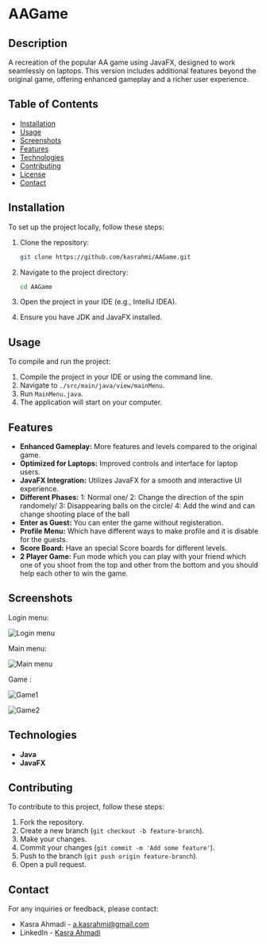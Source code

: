 # AAGame

## Description

A recreation of the popular AA game using JavaFX, designed to work seamlessly on laptops. This version includes additional features beyond the original game, offering enhanced gameplay and a richer user experience.

## Table of Contents

- [Installation](#installation)
- [Usage](#usage)
- [Screenshots](#screenshots)
- [Features](#features)
- [Technologies](#technologies)
- [Contributing](#contributing)
- [License](#license)
- [Contact](#contact)

## Installation

To set up the project locally, follow these steps:

1. Clone the repository:
    ```bash
    git clone https://github.com/kasrahmi/AAGame.git
    ```

2. Navigate to the project directory:
    ```bash
    cd AAGame
    ```

3. Open the project in your IDE (e.g., IntelliJ IDEA).

4. Ensure you have JDK and JavaFX installed.

## Usage

To compile and run the project:

1. Compile the project in your IDE or using the command line.
2. Navigate to `./src/main/java/view/mainMenu`.
3. Run `MainMenu.java`.
4. The application will start on your computer.



## Features

- **Enhanced Gameplay:** More features and levels compared to the original game.
- **Optimized for Laptops:** Improved controls and interface for laptop users.
- **JavaFX Integration:** Utilizes JavaFX for a smooth and interactive UI experience.
- **Different Phases:** 1: Normal one/ 2: Change the direction of the spin randomely/ 3: Disappearing balls on the circle/ 4: Add the wind and can change shooting place of the ball
- **Enter as Guest:** You can enter the game without registeration.
- **Profile Menu:** Which have different ways to make profile and it is disable for the guests.
- **Score Board:** Have an special Score boards for different levels.
- **2 Player Game:** Fun mode which you can play with your friend which one of you shoot from the top and other from the bottom and you should help each other to win the game.

## Screenshots

Login menu:

![Login menu](https://github.com/kasrahmi/AAGame/assets/119696431/656d6ce8-30f2-456a-b4d0-eb29a25a393d)

Main menu:

![Main menu](https://github.com/kasrahmi/AAGame/assets/119696431/9ef4f219-ef21-4b95-9588-2530ac9b783d)

Game :

![Game1](https://github.com/kasrahmi/AAGame/assets/119696431/9491b8f2-337e-4e46-a7e3-764822cb3ddd)

![Game2](https://github.com/kasrahmi/AAGame/assets/119696431/32cb9eca-914c-44ee-b1fa-ac8c988e7053)

## Technologies

- **Java**
- **JavaFX**

## Contributing

To contribute to this project, follow these steps:

1. Fork the repository.
2. Create a new branch (`git checkout -b feature-branch`).
3. Make your changes.
4. Commit your changes (`git commit -m 'Add some feature'`).
5. Push to the branch (`git push origin feature-branch`).
6. Open a pull request.

## Contact

For any inquiries or feedback, please contact:

- Kasra Ahmadi - [a.kasrahmi@gmail.com](mailto:a.kasrahmi@gmail.com)
- LinkedIn - [Kasra Ahmadi](https://www.linkedin.com/in/kasra-ahmadi-4652a925b/)
